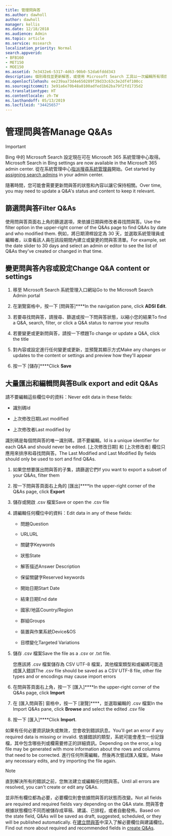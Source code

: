 ```yaml
---
title: 管理問與答
ms.author: dawholl
author: dawholl
manager: kellis
ms.date: 12/18/2018
ms.audience: Admin
ms.topic: article
ms.service: mssearch
localization_priority: Normal
search.appverid:
- BFB160
- MET150
- MOE150
ms.assetid: 7e3432e6-5317-4d63-90b0-52da6fddd343
description: 個別尋找並更新解答，或使用 Microsoft Search 工具以一次編輯所有項目
ms.openlocfilehash: ee239aa73d4e650289f39d33c63c3e2df4f100cc
ms.sourcegitcommit: 3e91a6e70b48a0100adfed1b62ba79f2fd1735d2
ms.translationtype: HT
ms.contentlocale: zh-TW
ms.lasthandoff: 05/13/2019
ms.locfileid: "34425657"
---
```

# <a name="manage-qas"></a><span data-ttu-id="af6e7-103">管理問與答</span><span class="sxs-lookup"><span data-stu-id="af6e7-103">Manage Q&As</span></span>

> [!IMPORTANT]
> <span data-ttu-id="af6e7-104">Bing 中的 Microsoft Search 設定現在可在 Microsoft 365 系統管理中心取得。</span><span class="sxs-lookup"><span data-stu-id="af6e7-104">Microsoft Search in Bing settings are now available in the Microsoft 365 admin center.</span></span> <span data-ttu-id="af6e7-105">從在系統管理中心[指派搜尋系統管理員](https://docs.microsoft.com/zh-TW/microsoftsearch/setup-microsoft-search#step-2-assign-search-admin-and-search-editor)開始。</span><span class="sxs-lookup"><span data-stu-id="af6e7-105">Get started by [assigning search admins](https://docs.microsoft.com/en-us/microsoftsearch/setup-microsoft-search#step-2-assign-search-admin-and-search-editor) in your admin center.</span></span>
    
<span data-ttu-id="af6e7-106">隨著時間，您可能會需要更新問與答的狀態和內容以讓它保持相關。</span><span class="sxs-lookup"><span data-stu-id="af6e7-106">Over time, you may need to update a Q&A's status and content to keep it relevant.</span></span>
  
## <a name="filter-qas"></a><span data-ttu-id="af6e7-107">篩選問與答</span><span class="sxs-lookup"><span data-stu-id="af6e7-107">Filter Q&As</span></span>

<span data-ttu-id="af6e7-108">使用問與答頁面右上角的篩選選項，來依據日期與修改者尋找問與答。</span><span class="sxs-lookup"><span data-stu-id="af6e7-108">Use the filter option in the upper-right corner of the Q&As page to find Q&As by date and who modified them.</span></span> <span data-ttu-id="af6e7-109">例如，將日期滑桿設定為 30 天，並選取系統管理員或編輯者，以查看該人員在該段期間內建立或變更的問與答清單。</span><span class="sxs-lookup"><span data-stu-id="af6e7-109">For example, set the date slider to 30 days and select an admin or editor to see the list of Q&As they've created or changed in that time.</span></span>
  
## <a name="change-qa-content-or-settings"></a><span data-ttu-id="af6e7-110">變更問與答內容或設定</span><span class="sxs-lookup"><span data-stu-id="af6e7-110">Change Q&A content or settings</span></span>

1. <span data-ttu-id="af6e7-111">移至 Microsoft Search 系統管理入口網站</span><span class="sxs-lookup"><span data-stu-id="af6e7-111">Go to the Microsoft Search Admin portal</span></span>
    
2. <span data-ttu-id="af6e7-112">在瀏覽窗格中，按一下 [問與答]\*\*\*\*</span><span class="sxs-lookup"><span data-stu-id="af6e7-112">In the navigation pane, click **ADSI Edit**.</span></span>
    
3. <span data-ttu-id="af6e7-113">若要尋找問與答，請搜尋、篩選或按一下問與答狀態，以縮小您的結果</span><span class="sxs-lookup"><span data-stu-id="af6e7-113">To find a Q&A, search, filter, or click a Q&A status to narrow your results</span></span>
    
4. <span data-ttu-id="af6e7-114">若要變更或更新問與答，請按一下標題</span><span class="sxs-lookup"><span data-stu-id="af6e7-114">To change or update a Q&A, click the title</span></span>
    
5. <span data-ttu-id="af6e7-115">對內容或設定進行任何變更或更新，並預覽其顯示方式</span><span class="sxs-lookup"><span data-stu-id="af6e7-115">Make any changes or updates to the content or settings and preview how they'll appear</span></span>
    
6. <span data-ttu-id="af6e7-116">按一下 [儲存]\*\*\*\*</span><span class="sxs-lookup"><span data-stu-id="af6e7-116">Click **Save**</span></span>
    
## <a name="bulk-export-and-edit-qas"></a><span data-ttu-id="af6e7-117">大量匯出和編輯問與答</span><span class="sxs-lookup"><span data-stu-id="af6e7-117">Bulk export and edit Q&As</span></span>

<span data-ttu-id="af6e7-118">請不要編輯這些欄位中的資料：</span><span class="sxs-lookup"><span data-stu-id="af6e7-118">Never edit data in these fields:</span></span>
  
- <span data-ttu-id="af6e7-119">識別碼</span><span class="sxs-lookup"><span data-stu-id="af6e7-119">Id</span></span>
    
- <span data-ttu-id="af6e7-120">上次修改日期</span><span class="sxs-lookup"><span data-stu-id="af6e7-120">Last modified</span></span>
    
- <span data-ttu-id="af6e7-121">上次修改者</span><span class="sxs-lookup"><span data-stu-id="af6e7-121">Last modified by</span></span>
    
<span data-ttu-id="af6e7-122">識別碼是每個問與答的唯一識別碼，請不要編輯。</span><span class="sxs-lookup"><span data-stu-id="af6e7-122">Id is a unique identifier for each Q&A and should never be edited.</span></span> <span data-ttu-id="af6e7-123">[上次修改日期] 和 [上次修改者] 欄位只應用來排序和尋找問與答。</span><span class="sxs-lookup"><span data-stu-id="af6e7-123">The Last Modified and Last Modified By fields should only be used to sort and find Q&As.</span></span>
  
1. <span data-ttu-id="af6e7-124">如果您想要匯出問與答的子集，請篩選它們</span><span class="sxs-lookup"><span data-stu-id="af6e7-124">If you want to export a subset of your Q&As, filter them</span></span>
    
2. <span data-ttu-id="af6e7-125">按一下問與答頁面右上角的 [匯出]\*\*\*\*</span><span class="sxs-lookup"><span data-stu-id="af6e7-125">In the upper-right corner of the Q&As page, click **Export**</span></span>
    
3. <span data-ttu-id="af6e7-126">儲存或開啟 .csv 檔案</span><span class="sxs-lookup"><span data-stu-id="af6e7-126">Save or open the .csv file</span></span>
    
4. <span data-ttu-id="af6e7-127">請編輯任何欄位中的資料：</span><span class="sxs-lookup"><span data-stu-id="af6e7-127">Edit data in any of these fields:</span></span>
    
   - <span data-ttu-id="af6e7-128">問題</span><span class="sxs-lookup"><span data-stu-id="af6e7-128">Question</span></span>
    
   - <span data-ttu-id="af6e7-129">URL</span><span class="sxs-lookup"><span data-stu-id="af6e7-129">URL</span></span>
      
   - <span data-ttu-id="af6e7-130">關鍵字</span><span class="sxs-lookup"><span data-stu-id="af6e7-130">Keywords</span></span>
    
   - <span data-ttu-id="af6e7-131">狀態</span><span class="sxs-lookup"><span data-stu-id="af6e7-131">State</span></span>
    
   - <span data-ttu-id="af6e7-132">解答描述</span><span class="sxs-lookup"><span data-stu-id="af6e7-132">Answer Description</span></span>
    
   - <span data-ttu-id="af6e7-133">保留關鍵字</span><span class="sxs-lookup"><span data-stu-id="af6e7-133">Reserved keywords</span></span>
    
   - <span data-ttu-id="af6e7-134">開始日期</span><span class="sxs-lookup"><span data-stu-id="af6e7-134">Start Date</span></span>
    
   - <span data-ttu-id="af6e7-135">結束日期</span><span class="sxs-lookup"><span data-stu-id="af6e7-135">End date</span></span>
    
   - <span data-ttu-id="af6e7-136">國家/地區</span><span class="sxs-lookup"><span data-stu-id="af6e7-136">Country/Region</span></span>
    
   - <span data-ttu-id="af6e7-137">群組</span><span class="sxs-lookup"><span data-stu-id="af6e7-137">Groups</span></span>
    
   - <span data-ttu-id="af6e7-138">裝置與作業系統</span><span class="sxs-lookup"><span data-stu-id="af6e7-138">Device&amp;OS</span></span>
    
   - <span data-ttu-id="af6e7-139">目標變化</span><span class="sxs-lookup"><span data-stu-id="af6e7-139">Targeted Variations</span></span>
    
5. <span data-ttu-id="af6e7-140">儲存 .csv 檔案</span><span class="sxs-lookup"><span data-stu-id="af6e7-140">Save the file as a .csv or .txt file.</span></span>

    <span data-ttu-id="af6e7-141">您應該將 .csv 檔案儲存為 CSV UTF-8 檔案，其他檔案類型和或編碼可能造成匯入錯誤</span><span class="sxs-lookup"><span data-stu-id="af6e7-141">The .csv file should be saved as a CSV UTF-8 file, other file types and or encodings may cause import errors</span></span>
    
6. <span data-ttu-id="af6e7-142">在問與答頁面右上角，按一下 [匯入]\*\*\*\*</span><span class="sxs-lookup"><span data-stu-id="af6e7-142">In the upper-right corner of the Q&As page, click **Import**</span></span>
    
7. <span data-ttu-id="af6e7-143">在 [匯入問與答] 窗格中，按一下 [瀏覽]\*\*\*\*，並選取編輯的 .csv 檔案</span><span class="sxs-lookup"><span data-stu-id="af6e7-143">In the Import Q&As pane, click **Browse** and select the edited .csv file</span></span> 
    
8. <span data-ttu-id="af6e7-144">按一下 [匯入]\*\*\*\*</span><span class="sxs-lookup"><span data-stu-id="af6e7-144">Click **Import**.</span></span>
    
<span data-ttu-id="af6e7-145">如果有任何必要資訊缺失或無效，您會收到錯誤訊息。</span><span class="sxs-lookup"><span data-stu-id="af6e7-145">You'll get an error if any required data is missing or invalid.</span></span> <span data-ttu-id="af6e7-146">依據錯誤的類型，系統可能會產生一份記錄檔，其中包含哪些列或欄需要修正的詳細資訊。</span><span class="sxs-lookup"><span data-stu-id="af6e7-146">Depending on the error, a log file may be generated with more information about the rows and columns that need to be corrected.</span></span> <span data-ttu-id="af6e7-147">進行任何所需編輯，然後再次嘗試匯入檔案。</span><span class="sxs-lookup"><span data-stu-id="af6e7-147">Make any necessary edits, and try importing the file again.</span></span>
  
> [!NOTE]
> <span data-ttu-id="af6e7-148">直到解決所有的錯誤之前，您無法建立或編輯任何問與答。</span><span class="sxs-lookup"><span data-stu-id="af6e7-148">Until all errors are resolved, you can't create or edit any Q&As.</span></span> 
  
<span data-ttu-id="af6e7-149">並非所有欄位都為必要，必要欄位則會依據問與答的狀態而改變。</span><span class="sxs-lookup"><span data-stu-id="af6e7-149">Not all fields are required and required fields vary depending on the Q&A state.</span></span> <span data-ttu-id="af6e7-150">問與答會根據狀態欄位不同而被儲存成草稿、建議、已排程，或者自動發佈。</span><span class="sxs-lookup"><span data-stu-id="af6e7-150">Based on the state field, Q&As will be saved as draft, suggested, scheduled, or they will be published automatically.</span></span> <span data-ttu-id="af6e7-151">在[建立問與答](create-qas.md)中深入了解必要欄位與建議欄位。</span><span class="sxs-lookup"><span data-stu-id="af6e7-151">Find out more about required and recommended fields in [create Q&As](create-qas.md).</span></span>

  

